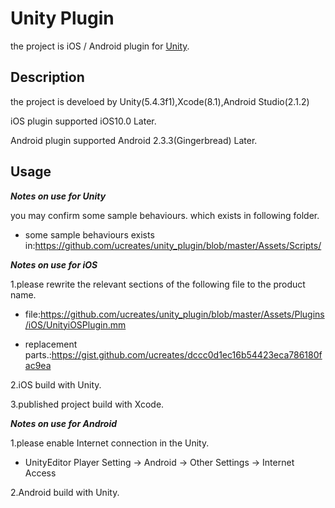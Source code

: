 # Unity Plugin
the project is iOS / Android plugin for [Unity](https://unity3d.com).

## Description
the project is develoed by Unity(5.4.3f1),Xcode(8.1),Android Studio(2.1.2)

iOS plugin supported iOS10.0 Later.

Android plugin supported Android 2.3.3(Gingerbread) Later.

## Usage
***Notes on use for Unity***

you may confirm some sample behaviours. which exists in following folder.

- some sample behaviours exists in:https://github.com/ucreates/unity_plugin/blob/master/Assets/Scripts/

***Notes on use for iOS***

1.please rewrite the relevant sections of the following file to the product name. 

- file:https://github.com/ucreates/unity_plugin/blob/master/Assets/Plugins/iOS/UnityiOSPlugin.mm

- replacement parts.:https://gist.github.com/ucreates/dccc0d1ec16b54423eca786180fac9ea

2.iOS build with Unity.

3.published project build with Xcode.

***Notes on use for Android***

1.please enable Internet connection in the Unity.

- UnityEditor Player Setting → Android → Other Settings → Internet Access

2.Android build with Unity.
